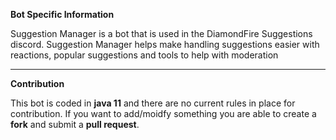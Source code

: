 **Bot Specific Information**

Suggestion Manager is a bot that is used in the DiamondFire Suggestions discord. Suggestion Manager helps make handling suggestions easier with reactions, popular suggestions and tools to help with moderation
***

**Contribution** 

This bot is coded in **java 11** and there are no current rules in place for contribution. If you want to add/moidfy something you are able to create a **fork** and submit a **pull request**.
